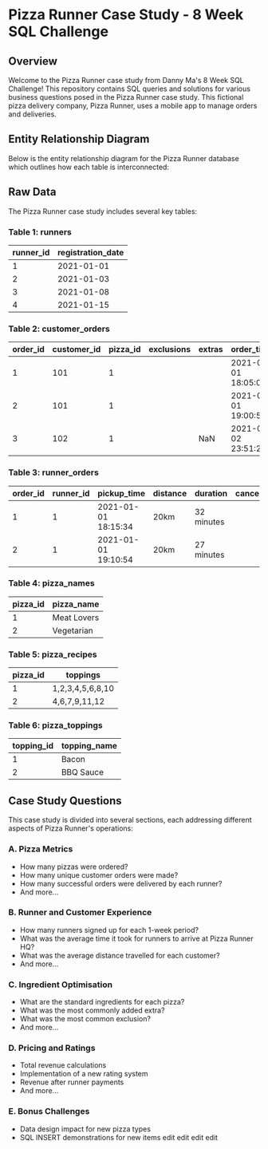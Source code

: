 # Pizza Runner Case Study - 8 Week SQL Challenge

## Overview
Welcome to the Pizza Runner case study from Danny Ma's 8 Week SQL Challenge! This repository contains SQL queries and solutions for various business questions posed in the Pizza Runner case study. This fictional pizza delivery company, Pizza Runner, uses a mobile app to manage orders and deliveries.

## Entity Relationship Diagram
Below is the entity relationship diagram for the Pizza Runner database which outlines how each table is interconnected:


## Raw Data
The Pizza Runner case study includes several key tables:

### Table 1: runners
| runner_id | registration_date |
|-----------|-------------------|
| 1         | 2021-01-01        |
| 2         | 2021-01-03        |
| 3         | 2021-01-08        |
| 4         | 2021-01-15        |

### Table 2: customer_orders
| order_id | customer_id | pizza_id | exclusions | extras | order_time          |
|----------|-------------|----------|------------|--------|---------------------|
| 1        | 101         | 1        |            |        | 2021-01-01 18:05:02 |
| 2        | 101         | 1        |            |        | 2021-01-01 19:00:52 |
| 3        | 102         | 1        |            | NaN    | 2021-01-02 23:51:23 |

### Table 3: runner_orders
| order_id | runner_id | pickup_time           | distance | duration   | cancellation           |
|----------|-----------|-----------------------|----------|------------|------------------------|
| 1        | 1         | 2021-01-01 18:15:34   | 20km     | 32 minutes |                        |
| 2        | 1         | 2021-01-01 19:10:54   | 20km     | 27 minutes |                        |

### Table 4: pizza_names
| pizza_id | pizza_name  |
|----------|-------------|
| 1        | Meat Lovers |
| 2        | Vegetarian  |

### Table 5: pizza_recipes
| pizza_id | toppings       |
|----------|----------------|
| 1        | 1,2,3,4,5,6,8,10 |
| 2        | 4,6,7,9,11,12  |

### Table 6: pizza_toppings
| topping_id | topping_name |
|------------|--------------|
| 1          | Bacon        |
| 2          | BBQ Sauce    |

## Case Study Questions
This case study is divided into several sections, each addressing different aspects of Pizza Runner's operations:

### A. Pizza Metrics
- How many pizzas were ordered?
- How many unique customer orders were made?
- How many successful orders were delivered by each runner?
- And more...

### B. Runner and Customer Experience
- How many runners signed up for each 1-week period?
- What was the average time it took for runners to arrive at Pizza Runner HQ?
- What was the average distance travelled for each customer?
- And more...

### C. Ingredient Optimisation
- What are the standard ingredients for each pizza?
- What was the most commonly added extra?
- What was the most common exclusion?
- And more...

### D. Pricing and Ratings
- Total revenue calculations
- Implementation of a new rating system
- Revenue after runner payments
- And more...

### E. Bonus Challenges
- Data design impact for new pizza types
- SQL INSERT demonstrations for new items
edit edit edit edit





